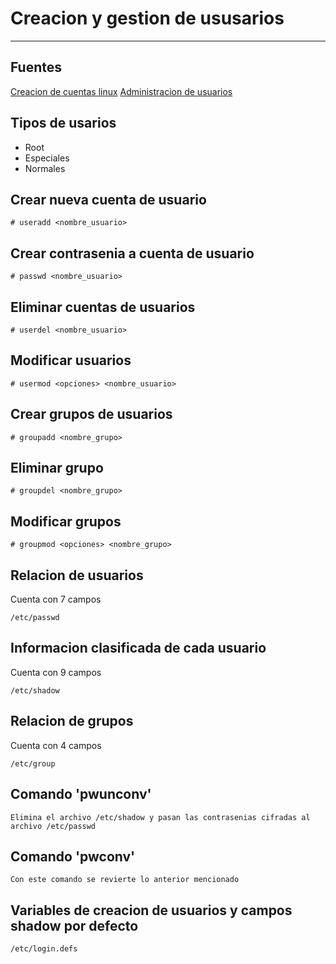# Creacion y gestion de ususarios

***

## Fuentes
[Creacion de cuentas linux](https://culturacion.com/como-crear-cuentas-de-usuario-en-linux/)
[Administracion de usuarios](https://www.pedroventura.com/linux/administracion-de-usuarios-en-linux-crear-borrar-modificar-usuarios-y-grupos/)

## Tipos de usarios
* Root
* Especiales
* Normales

## Crear nueva cuenta de usuario
    # useradd <nombre_usuario>

## Crear contrasenia a cuenta de usuario
    # passwd <nombre_usuario>

## Eliminar cuentas de usuarios
    # userdel <nombre_usuario>

## Modificar usuarios
    # usermod <opciones> <nombre_usuario>

## Crear grupos de usuarios
    # groupadd <nombre_grupo>

## Eliminar grupo
    # groupdel <nombre_grupo>

## Modificar grupos
    # groupmod <opciones> <nombre_grupo>

## Relacion de usuarios
Cuenta con 7 campos 

    /etc/passwd

## Informacion clasificada de cada usuario
Cuenta con 9 campos

    /etc/shadow

## Relacion de grupos
Cuenta con 4 campos

    /etc/group

## Comando 'pwunconv'
    Elimina el archivo /etc/shadow y pasan las contrasenias cifradas al archivo /etc/passwd

## Comando 'pwconv'
    Con este comando se revierte lo anterior mencionado

## Variables de creacion de usuarios y campos shadow por defecto
    /etc/login.defs